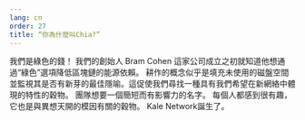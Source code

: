 ```yaml
---
lang: cn
order: 27
title: “你為什麼叫Chia?”
---
```


我們是綠色的錢！ 我們的創始人 Bram Cohen 這家公司成立之初就知道他想通過“綠色”選項降低區塊鏈的能源依賴。 耕作的概念似乎是填充未使用的磁盤空間並監視其是否有新芽的最佳隱喻。這促使我們尋找一種具有我們希望在新網絡中體現的特性的穀物。 團隊想要一個簡短而有影響力的名字。 每個人都感到很有趣，它也是與異想天開的模因有關的穀物。 Kale Network誕生了。
